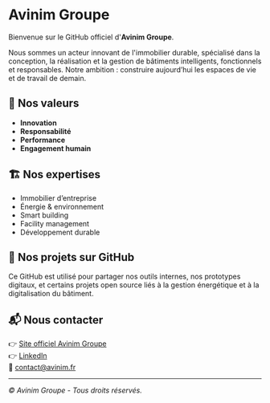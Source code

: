 # Avinim Groupe

Bienvenue sur le GitHub officiel d'**Avinim Groupe**.

Nous sommes un acteur innovant de l'immobilier durable, spécialisé dans la conception, la réalisation et la gestion de bâtiments intelligents, fonctionnels et responsables. Notre ambition : construire aujourd’hui les espaces de vie et de travail de demain.

## 🌱 Nos valeurs

- **Innovation**
- **Responsabilité**
- **Performance**
- **Engagement humain**

## 🏗️ Nos expertises

- Immobilier d’entreprise
- Énergie & environnement
- Smart building
- Facility management
- Développement durable

## 📁 Nos projets sur GitHub

Ce GitHub est utilisé pour partager nos outils internes, nos prototypes digitaux, et certains projets open source liés à la gestion énergétique et à la digitalisation du bâtiment.

## 📬 Nous contacter

👉 [Site officiel Avinim Groupe](https://www.avinim.fr)  
👉 [LinkedIn](https://www.linkedin.com/company/avinim/)  
📧 contact@avinim.fr

---

*© Avinim Groupe - Tous droits réservés.*
